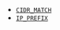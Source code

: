 * [`CIDR_MATCH`](../../esql-functions-operators.md#esql-cidr_match)
* [`IP_PREFIX`](../../esql-functions-operators.md#esql-ip_prefix)
